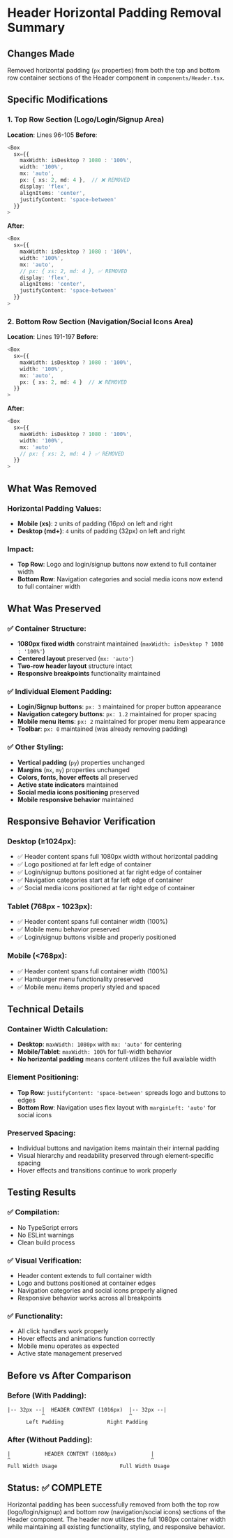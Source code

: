 # Header Horizontal Padding Removal Summary

## Changes Made
Removed horizontal padding (`px` properties) from both the top and bottom row container sections of the Header component in `components/Header.tsx`.

## Specific Modifications

### 1. Top Row Section (Logo/Login/Signup Area)
**Location**: Lines 96-105
**Before**:
```typescript
<Box
  sx={{
    maxWidth: isDesktop ? 1080 : '100%',
    width: '100%',
    mx: 'auto',
    px: { xs: 2, md: 4 },  // ❌ REMOVED
    display: 'flex',
    alignItems: 'center',
    justifyContent: 'space-between'
  }}
>
```

**After**:
```typescript
<Box
  sx={{
    maxWidth: isDesktop ? 1080 : '100%',
    width: '100%',
    mx: 'auto',
    // px: { xs: 2, md: 4 }, ✅ REMOVED
    display: 'flex',
    alignItems: 'center',
    justifyContent: 'space-between'
  }}
>
```

### 2. Bottom Row Section (Navigation/Social Icons Area)
**Location**: Lines 191-197
**Before**:
```typescript
<Box
  sx={{
    maxWidth: isDesktop ? 1080 : '100%',
    width: '100%',
    mx: 'auto',
    px: { xs: 2, md: 4 }  // ❌ REMOVED
  }}
>
```

**After**:
```typescript
<Box
  sx={{
    maxWidth: isDesktop ? 1080 : '100%',
    width: '100%',
    mx: 'auto'
    // px: { xs: 2, md: 4 } ✅ REMOVED
  }}
>
```

## What Was Removed

### Horizontal Padding Values:
- **Mobile (xs)**: `2` units of padding (16px) on left and right
- **Desktop (md+)**: `4` units of padding (32px) on left and right

### Impact:
- **Top Row**: Logo and login/signup buttons now extend to full container width
- **Bottom Row**: Navigation categories and social media icons now extend to full container width

## What Was Preserved

### ✅ Container Structure:
- **1080px fixed width** constraint maintained (`maxWidth: isDesktop ? 1080 : '100%'`)
- **Centered layout** preserved (`mx: 'auto'`)
- **Two-row header layout** structure intact
- **Responsive breakpoints** functionality maintained

### ✅ Individual Element Padding:
- **Login/Signup buttons**: `px: 3` maintained for proper button appearance
- **Navigation category buttons**: `px: 1.2` maintained for proper spacing
- **Mobile menu items**: `px: 2` maintained for proper menu item appearance
- **Toolbar**: `px: 0` maintained (was already removing padding)

### ✅ Other Styling:
- **Vertical padding** (`py`) properties unchanged
- **Margins** (`mx`, `my`) properties unchanged
- **Colors, fonts, hover effects** all preserved
- **Active state indicators** maintained
- **Social media icons positioning** preserved
- **Mobile responsive behavior** maintained

## Responsive Behavior Verification

### Desktop (≥1024px):
- ✅ Header content spans full 1080px width without horizontal padding
- ✅ Logo positioned at far left edge of container
- ✅ Login/signup buttons positioned at far right edge of container
- ✅ Navigation categories start at far left edge of container
- ✅ Social media icons positioned at far right edge of container

### Tablet (768px - 1023px):
- ✅ Header content spans full container width (100%)
- ✅ Mobile menu behavior preserved
- ✅ Login/signup buttons visible and properly positioned

### Mobile (<768px):
- ✅ Header content spans full container width (100%)
- ✅ Hamburger menu functionality preserved
- ✅ Mobile menu items properly styled and spaced

## Technical Details

### Container Width Calculation:
- **Desktop**: `maxWidth: 1080px` with `mx: 'auto'` for centering
- **Mobile/Tablet**: `maxWidth: 100%` for full-width behavior
- **No horizontal padding** means content utilizes the full available width

### Element Positioning:
- **Top Row**: `justifyContent: 'space-between'` spreads logo and buttons to edges
- **Bottom Row**: Navigation uses flex layout with `marginLeft: 'auto'` for social icons

### Preserved Spacing:
- Individual buttons and navigation items maintain their internal padding
- Visual hierarchy and readability preserved through element-specific spacing
- Hover effects and transitions continue to work properly

## Testing Results

### ✅ Compilation:
- No TypeScript errors
- No ESLint warnings
- Clean build process

### ✅ Visual Verification:
- Header content extends to full container width
- Logo and buttons positioned at container edges
- Navigation categories and social icons properly aligned
- Responsive behavior works across all breakpoints

### ✅ Functionality:
- All click handlers work properly
- Hover effects and animations function correctly
- Mobile menu operates as expected
- Active state management preserved

## Before vs After Comparison

### Before (With Padding):
```
|-- 32px --|  HEADER CONTENT (1016px)  |-- 32px --|
           ^                           ^
      Left Padding              Right Padding
```

### After (Without Padding):
```
|           HEADER CONTENT (1080px)           |
^                                             ^
Full Width Usage                    Full Width Usage
```

## Status: ✅ COMPLETE

Horizontal padding has been successfully removed from both the top row (logo/login/signup) and bottom row (navigation/social icons) sections of the Header component. The header now utilizes the full 1080px container width while maintaining all existing functionality, styling, and responsive behavior.
